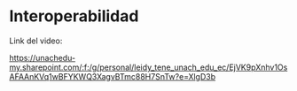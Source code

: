 # Interoperabilidad

Link del video:

https://unachedu-my.sharepoint.com/:f:/g/personal/leidy_tene_unach_edu_ec/EjVK9pXnhv1OsAFAAnKVq1wBFYKWQ3XagvBTmc88H7SnTw?e=XlgD3b 
